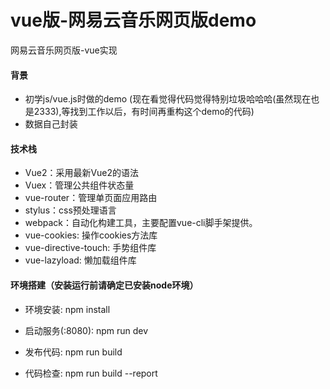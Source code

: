 # vue版-网易云音乐网页版demo

网易云音乐网页版-vue实现

#### 背景
- 初学js/vue.js时做的demo (现在看觉得代码觉得特别垃圾哈哈哈(虽然现在也是2333),等找到工作以后，有时间再重构这个demo的代码)
- 数据自己封装

#### 技术栈
- Vue2：采用最新Vue2的语法
- Vuex：管理公共组件状态量
- vue-router：管理单页面应用路由
- stylus：css预处理语言
- webpack：自动化构建工具，主要配置vue-cli脚手架提供。
- vue-cookies: 操作cookies方法库
- vue-directive-touch: 手势组件库
- vue-lazyload: 懒加载组件库

#### 环境搭建（安装运行前请确定已安装node环境）
- 环境安装: npm install

- 启动服务(:8080): npm run dev

- 发布代码: npm run build

- 代码检查: npm run build --report
